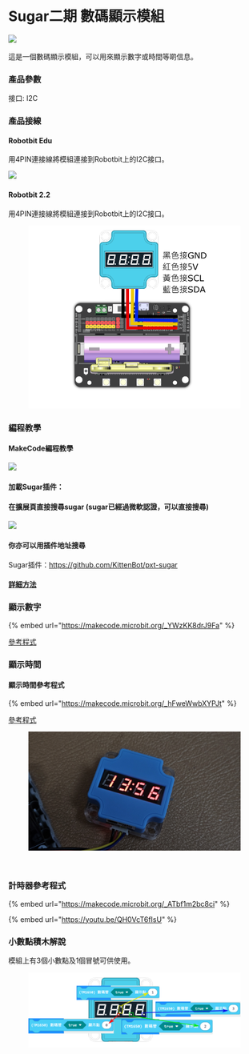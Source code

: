 # Sugar二期 數碼顯示模組

![](https://kittenbothk.readthedocs.io/en/latest/\_images/display\_render.png)

這是一個數碼顯示模組，可以用來顯示數字或時間等啲信息。

### 產品參數

接口: I2C

### 產品接線

#### Robotbit Edu

用4PIN連接線將模組連接到Robotbit上的I2C接口。

![](https://kittenbothk.readthedocs.io/en/latest/\_images/display\_wire.png)

#### Robotbit 2.2

用4PIN連接線將模組連接到Robotbit上的I2C接口。

<figure><img src="../../.gitbook/assets/display_wiring_2.2.png" alt=""><figcaption></figcaption></figure>

### 編程教學

#### MakeCode編程教學

![](https://kittenbothk.readthedocs.io/en/latest/\_images/mcbanner15.png)

#### 加載Sugar插件：

#### 在擴展頁直接搜尋sugar (sugar已經過微軟認證，可以直接搜尋)

![](https://kittenbothk.readthedocs.io/en/latest/\_images/sugar\_search.gif)

#### 你亦可以用插件地址搜尋

Sugar插件：https://github.com/KittenBot/pxt-sugar

#### [詳細方法](../../programmingplatforms/makecode/kittenbotandmakecode.md)

### 顯示數字

{% embed url="https://makecode.microbit.org/_YWzKK8drJ9Fa" %}

[參考程式](https://makecode.microbit.org/\_YWzKK8drJ9Fa)

### 顯示時間

#### 顯示時間參考程式

{% embed url="https://makecode.microbit.org/_hFweWwbXYPJt" %}

[參考程式](https://makecode.microbit.org/\_hFweWwbXYPJt)

<figure><img src="../../.gitbook/assets/time_show.jpg" alt=""><figcaption><p><br></p></figcaption></figure>

### 計時器參考程式

{% embed url="https://makecode.microbit.org/_ATbf1m2bc8ci" %}

{% embed url="https://youtu.be/QH0VcT6fIsU" %}

### 小數點積木解說

模組上有3個小數點及1個冒號可供使用。

<figure><img src="../../.gitbook/assets/display_points.png" alt=""><figcaption></figcaption></figure>
